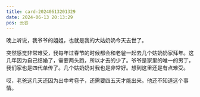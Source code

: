 ```yaml
---
title: card-20240613201329
date: 2024-06-13 20:13:29
pos: 云谷
---
```

晚上听说，我爷爷的姐姐，也就是我的大姑奶奶今天去世了。

突然感觉非常难受，我每年过春节的时候都会和老爸一起去几个姑奶奶家拜年。这几年因为自己结婚了，需要两头跑，所以才去的少了。爷爷是家里的唯一的男丁，我们家也是四代单传了。几个姑奶奶对我也是非常好。想到这里还是有点难受。

哎，老爸这几天还因为出中考卷子，还需要四五天才能出来。他还不知道这个事情。